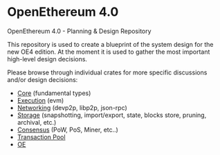 # OpenEthereum 4.0

OpenEthereum 4.0 - Planning &amp; Design Repository

This repository is used to create a blueprint of the system design for the new OE4 edition. At the moment it is used to gather the most important high-level design decisions.

Please browse through individual crates for more specific discussions and/or design decisions:

  - [Core](crates/core/README.md) (fundamental types)
  - [Execution](crates/execution/README.md) (evm)
  - [Networking](crates/networking/README.md) (devp2p, libp2p, json-rpc)
  - [Storage](crates/storage/README.md) (snapshotting, import/export, state, blocks store, pruning, archival, etc.)
  - [Consensus](crates/consensus/README.md) (PoW, PoS, Miner, etc..)
  - [Transaction Pool](crates/txpool/README.md)
  - [OE](crates/oe/README.md)
